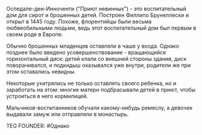 Оспедале-деи-Инноченти ("Приют невинных") - это воспитательный дом для сирот и брошенных детей. Построен Филлипо Брунеллески и открыт в 1445 году. Похоже, флорентийцы были весьма любвеобильными людьми, ведь этот воспитательный дом был первым в своем роде в Европе.

Обычно брошенных младенцев оставляли в чаше у входа. Однако позднее было введено усовершенствование - вращающийся горизонтальный диск: детей клали со внешней стороны здания, диск поворачивался, и подкидыш оказывался уже внутри, родители же при этом оставались невидны.

Некоторые ухитрялись не только оставлять своего ребенка, но и заработать на этом: многие матери подбрасывали детей в приют, чтобы устроиться в него кормилицей.

Мальчиков-воспитанников обучали какому-нибудь ремеслу, а девочек выдавали замуж или отправляли в монастырь.












TEG FOUNDER:
#Однако